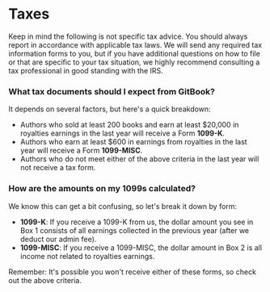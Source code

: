 # Taxes

Keep in mind the following is not specific tax advice. You should always report in accordance with applicable tax laws. We will send any required tax information forms to you, but if you have additional questions on how to file or that are specific to your tax situation, we highly recommend consulting a tax professional in good standing with the IRS.

### What tax documents should I expect from GitBook?

It depends on several factors, but here's a quick breakdown:
* Authors who sold at least 200 books and earn at least $20,000 in royalties earnings in the last year will receive a Form **1099-K**.
* Authors who earn at least $600 in earnings from royalties in the last year will receive a Form **1099-MISC**.
* Authors who do not meet either of the above criteria in the last year will not receive a tax form.

### How are the amounts on my 1099s calculated?

We know this can get a bit confusing, so let's break it down by form:
* **1099-K**: If you receive a 1099-K from us, the dollar amount you see in Box 1 consists of all earnings collected in the previous year (after we deduct our admin fee).
* **1099-MISC**: If you receive a 1099-MISC, the dollar amount in Box 2 is all income not related to royalties earnings.

Remember: It's possible you won't receive either of these forms, so check out the above criteria.

